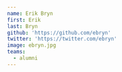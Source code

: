 ```yaml
---
name: Erik Bryn
first: Erik
last: Bryn
github: 'https://github.com/ebryn'
twitter: 'https://twitter.com/ebryn'
image: ebryn.jpg
teams:
  - alumni
---
```

